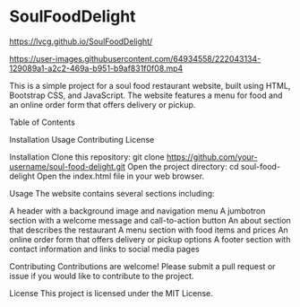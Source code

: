 # SoulFoodDelight

https://lvcg.github.io/SoulFoodDelight/




https://user-images.githubusercontent.com/64934558/222043134-129089a1-a2c2-469a-b951-b9af831f0f08.mp4


This is a simple project for a soul food restaurant website, built using HTML, Bootstrap CSS, and JavaScript. The website features a menu for food and an online order form that offers delivery or pickup.

Table of Contents

Installation
Usage
Contributing
License

Installation
Clone this repository: git clone https://github.com/your-username/soul-food-delight.git
Open the project directory: cd soul-food-delight
Open the index.html file in your web browser.

Usage
The website contains several sections including:

A header with a background image and navigation menu
A jumbotron section with a welcome message and call-to-action button
An about section that describes the restaurant
A menu section with food items and prices
An online order form that offers delivery or pickup options
A footer section with contact information and links to social media pages

Contributing
Contributions are welcome! Please submit a pull request or issue if you would like to contribute to the project.

License
This project is licensed under the MIT License.




